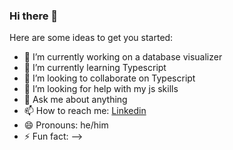 ### Hi there 👋

Here are some ideas to get you started:

- 🔭 I’m currently working on a database visualizer
- 🌱 I’m currently learning Typescript
- 👯 I’m looking to collaborate on Typescript
- 🤔 I’m looking for help with  my js skills
- 💬 Ask me about anything
- 📫 How to reach me: [Linkedin](https://www.linkedin.com/in/rlaporal/)
- 😄 Pronouns: he/him
- ⚡ Fun fact: 
-->
